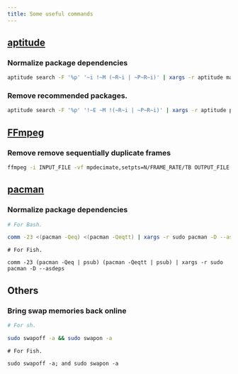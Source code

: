 ```yaml
---
title: Some useful commands
---
```


## [aptitude](https://aptitude.alioth.debian.org/)

### Normalize package dependencies

```bash
aptitude search -F '%p' '~i !~M (~R~i | ~P~R~i)' | xargs -r aptitude markauto -y
```

### Remove recommended packages.

```bash
aptitude search -F '%p' '!~E ~M !(~R~i | ~P~R~i)' | xargs -r aptitude purge --purge-unused -y
```

## [FFmpeg](https://www.ffmpeg.org)

### Remove remove sequentially duplicate frames

```bash
ffmpeg -i INPUT_FILE -vf mpdecimate,setpts=N/FRAME_RATE/TB OUTPUT_FILE
```

## [pacman](https://www.archlinux.org/pacman/)

### Normalize package dependencies

```bash
# For Bash.

comm -23 <(pacman -Qeq) <(pacman -Qeqtt) | xargs -r sudo pacman -D --asdeps
```

```fish
# For Fish.

comm -23 (pacman -Qeq | psub) (pacman -Qeqtt | psub) | xargs -r sudo pacman -D --asdeps
```

## Others

### Bring swap memories back online

```sh
# For sh.

sudo swapoff -a && sudo swapon -a
```

```fish
# For Fish.

sudo swapoff -a; and sudo swapon -a
```
